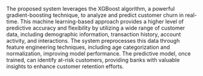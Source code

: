 The proposed system leverages the XGBoost algorithm, a powerful gradient-boosting technique,
to analyze and predict customer churn in real-time. This machine learning-based approach
provides a higher level of predictive accuracy and flexibility by utilizing a wide range of
customer data, including demographic information, transaction history, account activity, and
interactions. The system preprocesses this data through feature engineering techniques,
including age categorization and normalization, improving model performance. The predictive
model, once trained, can identify at-risk customers, providing banks with valuable insights to
enhance customer retention efforts.
